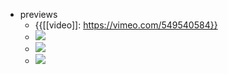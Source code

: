 - previews
    - {{[[video]]: https://vimeo.com/549540584}}
    - ![](https://firebasestorage.googleapis.com/v0/b/firescript-577a2.appspot.com/o/imgs%2Fapp%2FRoamCN%2Fv800tOCrwO.png?alt=media&token=677db7a5-5bbd-4008-9e1a-30b3ee3d14b3)
    - ![](https://firebasestorage.googleapis.com/v0/b/firescript-577a2.appspot.com/o/imgs%2Fapp%2FRoamCN%2FT95GxXwayi.png?alt=media&token=00532038-3f6a-44cd-b2ea-87fcc3eed7a8)
    - ![](https://firebasestorage.googleapis.com/v0/b/firescript-577a2.appspot.com/o/imgs%2Fapp%2FRoamCN%2FRQ6haZgqTh.png?alt=media&token=78cb4136-deda-4f3e-a82c-ddd7a19b41a1)
